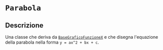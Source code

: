# `Parabola`

## Descrizione

Una classe che deriva da [`BaseGraficoFunzioneX`](BaseGraficoFunzioneX.md) e che disegna l'equazione della
parabola nella forma `y = ax^2 + bx + c`.
